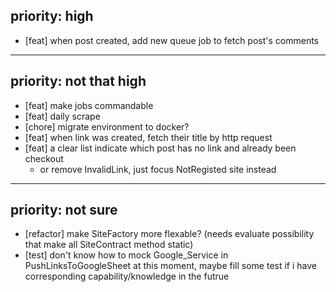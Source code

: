 ## priority: high

- [feat] when post created, add new queue job to fetch post's comments

---

## priority: not that high

- [feat] make jobs commandable
- [feat] daily scrape
- [chore] migrate environment to docker?
- [feat] when link was created, fetch their title by http request
- [feat] a clear list indicate which post has no link and already been checkout
    - or remove InvalidLink, just focus NotRegisted site instead

---

## priority: not sure
- [refactor] make SiteFactory more flexable? (needs evaluate possibility that make all SiteContract method static)
- [test] don't know how to mock Google_Service in PushLinksToGoogleSheet at this moment, maybe fill some test if i have corresponding capability/knowledge in the futrue
